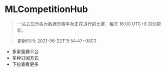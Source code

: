 # MLCompetitionHub

> 一站式显示各大数据竞赛平台正在进行的比赛，每天 16:00 UTC+8 自动更新。
  
> 更新时间: 2021-06-22T15:54:47+0800 

* 多家竞赛平台
* 多种订阅方式
* 下拉查看更多